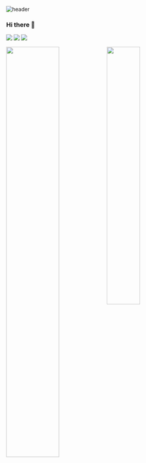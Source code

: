 ![header](https://capsule-render.vercel.app/api?type=waving&color=FF6384&height=300&section=header&text=Yewon%20Kim&fontSize=90) 

### Hi there 👋

<a href="https://ywdevel0per.tistory.com/"><img src="https://img.shields.io/badge/BLOG-000000?style=flat-square&logo=Tistory&logoColor=white"/></a> <a href="https://www.instagram.com/noweymik._/"><img src="https://img.shields.io/badge/noweymik-E4405F?style=flat-square&logo=Instagram&logoColor=white"/></a> <img src="https://img.shields.io/badge/22000136@handong.ac.kr-EA4335?style=flat-square&logo=Gmail&logoColor=white"/>

<!-- 
### 🙂ABOUT ME
- Handong Global University 20 
- Major in Artificial Intelligence, Computer Science Engineering
-->

<div>
 <img src="https://github-readme-stats.vercel.app/api?username=noweymik&show_icons=true&theme=radical&count_private=true&hide_border=true" align="left" style="width: 53%" />
  <img src="https://github-readme-stats.vercel.app/api/top-langs/?username=noweymik&exclude_repo=merge_game&layout=compact&theme=radical" style="width: 42%"/>
</div>

<!--
**noweymik/noweymik** is a ✨ _special_ ✨ repository because its `README.md` (this file) appears on your GitHub profile.

Here are some ideas to get you started:

- 🔭 I’m currently working on ...
- 🌱 I’m currently learning ...
- 👯 I’m looking to collaborate on ...
- 🤔 I’m looking for help with ...
- 💬 Ask me about ...
- 📫 How to reach me: ...
- 😄 Pronouns: ...
- ⚡ Fun fact: ...
-->
